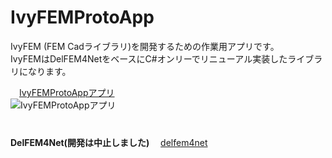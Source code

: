 ﻿IvyFEMProtoApp  
==============  

IvyFEM (FEM Cadライブラリ)を開発するための作業用アプリです。  
IvyFEMはDelFEM4NetをベースにC#オンリーでリニューアル実装したライブラリになります。 
  
　[IvyFEMProtoAppアプリ](https://github.com/ryujimiya/IvyFEMProtoApp/blob/master/publish/)  
![IvyFEMProtoAppアプリ](https://pbs.twimg.com/media/DhGWEqEVQAEykVl.jpg)
　  
　  
　  
**DelFEM4Net(開発は中止しました)**
　[delfem4net](https://code.google.com/p/delfem4net/)  

